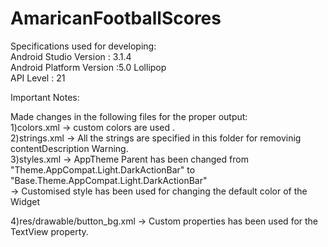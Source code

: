 # AmaricanFootballScores

Specifications used for developing:<br />
Android Studio Version : 3.1.4 <br />
Android Platform Version :5.0 Lollipop <br />
API Level : 21 <br />

Important Notes:<br />

Made changes in the following files for the proper output:<br />
1)colors.xml -> custom colors are used .<br />
2)strings.xml -> All the strings are specified in this folder for removinig contentDescription Warning.<br />
3)styles.xml -> AppTheme Parent has been changed from "Theme.AppCompat.Light.DarkActionBar" to  "Base.Theme.AppCompat.Light.DarkActionBar"<br />
             -> Customised style has been used for changing the default color of the Widget <br />
             
4)res/drawable/button_bg.xml -> Custom properties has been used for the TextView property.<br />
